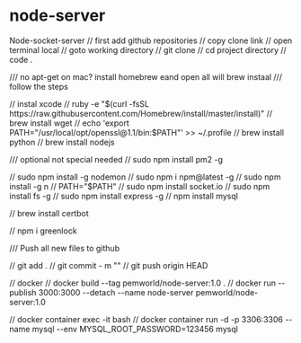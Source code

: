 # node-server

Node-socket-server
// first add github repositories
// copy clone link
// open terminal local
// goto working directory
// git clone <clone link>
// cd project directory
// code .

/// no apt-get on mac? install homebrew eand open all will brew instaal <name>
/// follow the steps

// instal xcode
// ruby -e "$(curl -fsSL https://raw.githubusercontent.com/Homebrew/install/master/install)"
// brew install wget
// echo 'export PATH="/usr/local/opt/openssl@1.1/bin:$PATH"' >> ~/.profile
// brew install python
// brew install nodejs

/// optional not special needed // sudo npm install pm2 -g

// sudo npm install -g nodemon
// sudo npm i npm@latest -g
// sudo npm install -g n
// PATH="$PATH"
// sudo npm install socket.io
// sudo npm install fs -g
// sudo npm install express -g
// npm install mysql

// brew install certbot

// npm i greenlock

/// Push all new files to github

// git add .
// git commit - m "<discription>"
// git push origin HEAD

// docker
// docker build --tag pemworld/node-server:1.0 .
// docker run --publish 3000:3000 --detach --name node-server pemworld/node-server:1.0

// docker container exec -it <nameYouGive> bash
// docker container run -d -p 3306:3306 --name mysql --env MYSQL_ROOT_PASSWORD=123456 mysql
